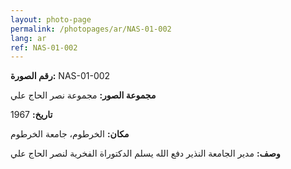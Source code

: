 ```yaml
---
layout: photo-page
permalink: /photopages/ar/NAS-01-002
lang: ar
ref: NAS-01-002
---
```


**رقم الصورة:** NAS-01-002

**مجموعة الصور:** مجموعة نصر الحاج علي

**تاريخ:**  1967

**مكان:** الخرطوم، جامعة الخرطوم

**وصف:** مدير الجامعة النذير دفع الله يسلم الدكتوراة الفخرية لنصر الحاج علي 
